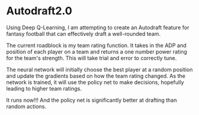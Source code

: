 # Autodraft2.0
Using Deep Q-Learning, I am attempting to create an Autodraft feature for fantasy football that can effectively draft a well-rounded team.

The current roadblock is my team rating function. It takes in the ADP and position of each player on a team and returns a one number power rating for the team's strength. This will take trial and error to correctly tune.

The neural network will initially choose the best player at a random position and update the gradients based on how the team rating changed. As the network is trained,
it will use the policy net to make decisions, hopefully leading to higher team ratings.

It runs now!!! And the policy net is significantly better at drafting than random actions.
